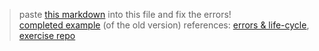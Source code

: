 > paste [this markdown](https://raw.githubusercontent.com/janke-learning/errors/master/functions.md) into this file and fix the errors!  
> [completed example](https://github.com/AlfiYusrina/hyf-javascript1/blob/master/week1/errors_solutions.MD) (of the old version)
> references: [errors & life-cycle](https://github.com/janke-learning/errors-and-life-cycle), [exercise repo](https://github.com/janke-learning/errors)